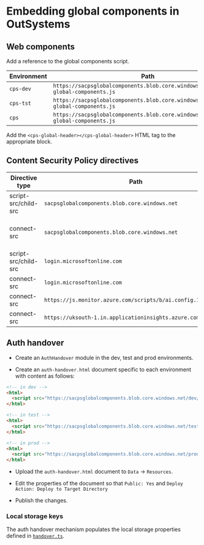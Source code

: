 # Embedding global components in OutSystems

## Web components

Add a reference to the global components script.

| Environment | Path                                                                                |
| ----------- | ----------------------------------------------------------------------------------- |
| `cps-dev`   | `https://sacpsglobalcomponents.blob.core.windows.net/dev/cps-global-components.js`  |
| `cps-tst`   | `https://sacpsglobalcomponents.blob.core.windows.net/test/cps-global-components.js` |
| `cps`       | `https://sacpsglobalcomponents.blob.core.windows.net/prod/cps-global-components.js` |

Add the `<cps-global-header></cps-global-header>` HTML tag to the appropriate block.

## Content Security Policy directives

| Directive type       | Path                                                          | Reason                                    |
| -------------------- | ------------------------------------------------------------- | ----------------------------------------- |
| script-src/child-src | `sacpsglobalcomponents.blob.core.windows.net`                 | Retrieve global components script         |
| connect-src          | `sacpsglobalcomponents.blob.core.windows.net`                 | Retrieve environment-specific config file |
| script-src/child-src | `login.microsoftonline.com`                                   | Entra/AD/MSAL auth                        |
| connect-src          | `login.microsoftonline.com`                                   | Entra/AD/MSAL auth                        |
| connect-src          | `https://js.monitor.azure.com/scripts/b/ai.config.1.cfg.json` | App Insights analytics                    |
| connect-src          | `https://uksouth-1.in.applicationinsights.azure.com/v2/track` | App Insights analytics                    |

## Auth handover

- Create an `AuthHandover` module in the dev, test and prod environments.

- Create an `auth-handover.html` document specific to each environment with content as follows:

```html
<!-- in dev -->
<html>
  <script src="https://sacpsglobalcomponents.blob.core.windows.net/dev/auth-handover.js"></script>
</html>

<!-- in test -->
<html>
  <script src="https://sacpsglobalcomponents.blob.core.windows.net/test/auth-handover.js"></script>
</html>

<!-- in prod -->
<html>
  <script src="https://sacpsglobalcomponents.blob.core.windows.net/prod/auth-handover.js"></script>
</html>
```

- Upload the `auth-handover.html` document to `Data` -> `Resources`.

- Edit the properties of the document so that `Public: Yes` and `Deploy Action: Deploy to Target Directory`

- Publish the changes.

### Local storage keys

The auth handover mechanism populates the local storage properties defined in [`handover.ts`](../packages/cps-global-os-handover//src/handover.ts).
